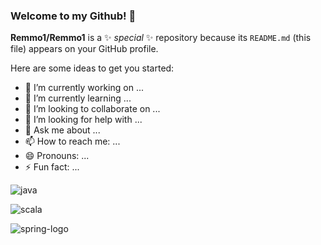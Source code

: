 ### Welcome to my Github! 👋


**Remmo1/Remmo1** is a ✨ _special_ ✨ repository because its `README.md` (this file) appears on your GitHub profile.

Here are some ideas to get you started:

- 🔭 I’m currently working on ...
- 🌱 I’m currently learning ...
- 👯 I’m looking to collaborate on ...
- 🤔 I’m looking for help with ...
- 💬 Ask me about ...
- 📫 How to reach me: ...
- 😄 Pronouns: ...
- ⚡ Fun fact: ...

![java](https://user-images.githubusercontent.com/73716334/151010696-fa30034a-385e-4526-927d-42826a31120e.png)

![scala](https://user-images.githubusercontent.com/73716334/151010713-94ae54c5-4390-4361-bf5a-5d145cc726c5.png)

![spring-logo](https://user-images.githubusercontent.com/73716334/151010723-9b8ab3e0-fe93-4bf3-809d-032c627c4547.png)

